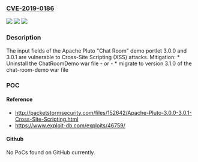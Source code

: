 ### [CVE-2019-0186](https://cve.mitre.org/cgi-bin/cvename.cgi?name=CVE-2019-0186)
![](https://img.shields.io/static/v1?label=Product&message=Apache%20Pluto&color=blue)
![](https://img.shields.io/static/v1?label=Version&message=n%2Fa&color=blue)
![](https://img.shields.io/static/v1?label=Vulnerability&message=Cross-Site%20Scripting&color=brighgreen)

### Description

The input fields of the Apache Pluto "Chat Room" demo portlet 3.0.0 and 3.0.1 are vulnerable to Cross-Site Scripting (XSS) attacks. Mitigation: * Uninstall the ChatRoomDemo war file - or - * migrate to version 3.1.0 of the chat-room-demo war file

### POC

#### Reference
- http://packetstormsecurity.com/files/152642/Apache-Pluto-3.0.0-3.0.1-Cross-Site-Scripting.html
- https://www.exploit-db.com/exploits/46759/

#### Github
No PoCs found on GitHub currently.

